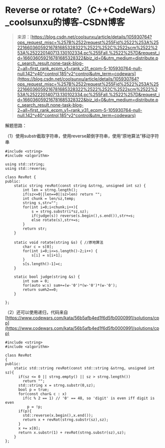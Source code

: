 <!--yml
category: codewars
date: 2022-08-13 11:42:09
-->

# Reverse or rotate?（C++CodeWars）_coolsunxu的博客-CSDN博客

> 来源：[https://blog.csdn.net/coolsunxu/article/details/105930764?ops_request_misc=%257B%2522request%255Fid%2522%253A%2522166036059216781685328322%2522%252C%2522scm%2522%253A%252220140713.130102334.pc%255Fall.%2522%257D&request_id=166036059216781685328322&biz_id=0&utm_medium=distribute.pc_search_result.none-task-blog-2~all~first_rank_ecpm_v1~rank_v31_ecpm-5-105930764-null-null.142^v40^control,185^v2^control&utm_term=codewars](https://blog.csdn.net/coolsunxu/article/details/105930764?ops_request_misc=%257B%2522request%255Fid%2522%253A%2522166036059216781685328322%2522%252C%2522scm%2522%253A%252220140713.130102334.pc%255Fall.%2522%257D&request_id=166036059216781685328322&biz_id=0&utm_medium=distribute.pc_search_result.none-task-blog-2~all~first_rank_ecpm_v1~rank_v31_ecpm-5-105930764-null-null.142^v40^control,185^v2^control&utm_term=codewars)

解题思路：

（1）使用substr截取字符串，使用reverse颠倒字符串，使用“原地算法”移动字符串

```
#include <string>
#include <algorithm>

using std::string;
using std::reverse;

class RevRot {
public:
    static string revRot(const string &strng, unsigned int sz) {
        int len = strng.length();
        if(sz<=0||len==0||sz>len) return "";
        int chunk = len/sz,temp;
        string s,str="";
        for(int i=0;i<chunk;i++){
            s = strng.substr(i*sz,sz);
            if(judge(s)) reverse(s.begin(),s.end()),str+=s;
            else rotate(s),str+=s;
        }
        return str;
    }

    static void rotate(string &s) { //原地算法
        char c = s[0];
        for(int i=0;i<=s.length()-2;i++) {
            s[i] = s[i+1];
        }
        s[s.length()-1]=c;
    }

    static bool judge(string &s) {
        int sum = 0;
        for(auto w:s) sum+=(w-'0')*(w-'0')*(w-'0');
        return sum%2==0;
    }

};
```

（2）还可以使用递归，代码来自[https://www.codewars.com/kata/56b5afb4ed1f6d5fb0000991/solutions/cpp](https://www.codewars.com/kata/56b5afb4ed1f6d5fb0000991/solutions/cpp)

```
#include <string>
#include <algorithm>

class RevRot
{
public:
    static std::string revRot(const std::string &strng, unsigned int sz){
      if(sz <= 0 || strng.empty() || sz > strng.length())
        return "";
      std::string x = strng.substr(0,sz);
      bool p = true;
      for(const char& c : x)
        if(c % 2 == 1) // '0' == 48, so 'digit' is even iff digit is even 
          p = !p;
      if(p){
        std::reverse(x.begin(),x.end());
        return x + revRot(strng.substr(sz),sz);
      }
      x += x[0];
      return x.substr(1) + revRot(strng.substr(sz),sz);
    }
};
```